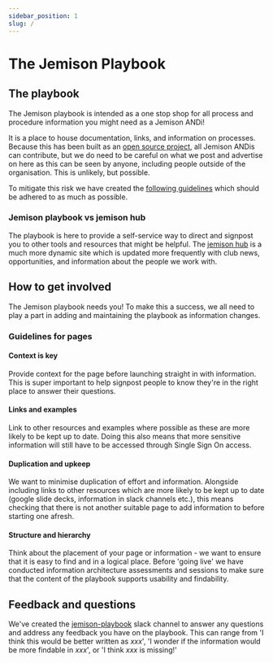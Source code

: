 ```yaml
---
sidebar_position: 1
slug: /
---
```


# The Jemison Playbook

## The playbook
The Jemison playbook is intended as a one stop shop for all process and procedure information you might need as a Jemison ANDi!

It is a place to house documentation, links, and information on processes. Because this has been built as an [open source project](https://jemison-playbook.netlify.app/introduction/contributing), all Jemison ANDis can contribute, but we do need to be careful on what we post and advertise on here as this can be seen by anyone, including people outside of the organisation. This is unlikely, but possible.

To mitigate this risk we have created the [following guidelines](https://jemison-playbook.netlify.app/#guidelines-for-pages) which should be adhered to as much as possible.

### Jemison playbook vs jemison hub
The playbook is here to provide a self-service way to direct and signpost you to other tools and resources that might be helpful. The [jemison hub](https://sites.google.com/and.digital/club-jemison-hub/home?authuser=0) is a much more dynamic site which is updated more frequently with club news, opportunities, and information about the people we work with.

## How to get involved
The Jemison playbook needs you! To make this a success, we all need to play a part in adding and maintaining the playbook as information changes. 

### Guidelines for pages
#### Context is key
Provide context for the page before launching straight in with information. This is super important to help signpost people to know they're in the right place to answer their questions.

#### Links and examples
Link to other resources and examples where possible as these are more likely to be kept up to date. Doing this also means that more sensitive information will still have to be accessed through Single Sign On access. 

#### Duplication and upkeep
We want to minimise duplication of effort and information. Alongside including links to other resources which are more likely to be kept up to date (google slide decks, information in slack channels etc.), this means checking that there is not another suitable page to add information to before starting one afresh. 

#### Structure and hierarchy
Think about the placement of your page or information - we want to ensure that it is easy to find and in a logical place. Before 'going live' we have conducted information architecture assessments and sessions to make sure that the content of the playbook supports usability and findability.

## Feedback and questions
We've created the [jemison-playbook](https://and-jemison.slack.com/archives/C02CEJ7JP40) slack channel to answer any questions and address any feedback you have on the playbook. This can range from 'I think this would be better written as *xxx*', 'I wonder if the information would be more findable in *xxx*', or 'I think *xxx* is missing!'